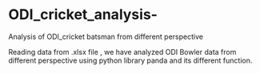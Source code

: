 # ODI_cricket_analysis-
Analysis of ODI_cricket batsman from different perspective 

Reading data from .xlsx file , we have analyzed ODI Bowler data from different perspective using python library panda and its different function.
